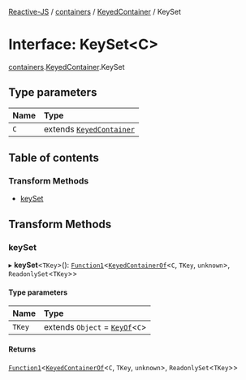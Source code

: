 [Reactive-JS](../README.md) / [containers](../modules/containers.md) / [KeyedContainer](../modules/containers.KeyedContainer.md) / KeySet

# Interface: KeySet<C\>

[containers](../modules/containers.md).[KeyedContainer](../modules/containers.KeyedContainer.md).KeySet

## Type parameters

| Name | Type |
| :------ | :------ |
| `C` | extends [`KeyedContainer`](containers.KeyedContainer-1.md) |

## Table of contents

### Transform Methods

- [keySet](containers.KeyedContainer.KeySet.md#keyset)

## Transform Methods

### keySet

▸ **keySet**<`TKey`\>(): [`Function1`](../modules/functions.md#function1)<[`KeyedContainerOf`](../modules/containers.md#keyedcontainerof)<`C`, `TKey`, `unknown`\>, `ReadonlySet`<`TKey`\>\>

#### Type parameters

| Name | Type |
| :------ | :------ |
| `TKey` | extends `Object` = [`KeyOf`](../modules/containers.md#keyof)<`C`\> |

#### Returns

[`Function1`](../modules/functions.md#function1)<[`KeyedContainerOf`](../modules/containers.md#keyedcontainerof)<`C`, `TKey`, `unknown`\>, `ReadonlySet`<`TKey`\>\>
